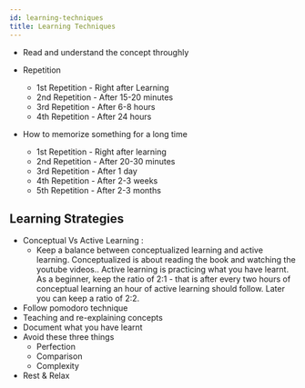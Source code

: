 ```yaml
---
id: learning-techniques
title: Learning Techniques
---
```


* Read and understand the concept throughly 
* Repetition
  * 1st Repetition - Right after Learning
  * 2nd Repetition - After 15-20 minutes
  * 3rd Repetition - After 6-8 hours
  * 4th Repetition - After 24 hours

* How to memorize something for a long time
  * 1st Repetition - Right after learning
  * 2nd Repetition - After 20-30 minutes
  * 3rd Repetition - After 1 day
  * 4th Repetition - After 2-3 weeks
  * 5th Repetition - After 2-3 months

## Learning Strategies 

- Conceptual Vs Active Learning : 
    - Keep a balance between conceptualized learning and active learning. Conceptualized is about reading the book and watching the youtube videos.. Active learning is practicing what you have learnt.  
    As a beginner, keep the ratio of 2:1 - that is after every two hours of conceptual learning an hour of active learning should follow. Later you can keep a ratio of 2:2.
- Follow pomodoro technique
- Teaching and re-explaining concepts
- Document what you have learnt
- Avoid these three things
    - Perfection
    - Comparison
    - Complexity
- Rest & Relax

